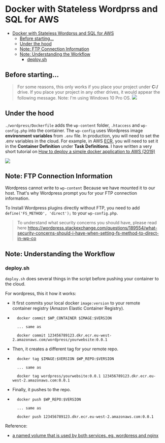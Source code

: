 # Docker with Stateless Wordprss and SQL for AWS 

- [Docker with Stateless Wordprss and SQL for AWS](#docker-with-stateless-wordprss-and-sql-for-aws)
  - [Before starting...](#before-starting)
  - [Under the hood](#under-the-hood)
  - [Note: FTP Connection Information](#note-ftp-connection-information)
  - [Note: Understanding the Workflow](#note-understanding-the-workflow)
    - [deploy.sh](#deploysh)

## Before starting...

> For some reasons, this only works if you place your project under **C:/** drive. If you place your project in any other drives, it would appear the following message. Note: I'm using Windows 10 Pro OS. 
![](https://i.gyazo.com/e0dfd5c1f19874f0a60623c18274248f.png)

## Under the hood

`./wordpress/Dockerfile` adds the `wp-content` folder, `.htaccess` and `wp-config.php` into the container. The `wp-config` uses Wordpress image **environment variables** from `.env` file. In production, you will need to set the .env variables in the cloud. For example, in AWS [ECR][ecr], you will need to set it in the **Container Definition** under **Task Definitions**. I have written a very short tutorial on [How to deploy a simple docker application to AWS (2019)][1]

![](https://gyazo.com/7532476a978aa40be7adab046f72a4b6.png)

## Note: FTP Connection Information

Wordpress cannot write to `wp-content` Because we have mounted it to our host. That's why Wordpress prompt you for your FTP connection information.

To Install Wordpress plugins directly without FTP, you need to add `define('FS_METHOD', 'direct');` to your `wp-config.php`. 

> To understand what security concerns you should have, please read here
> https://wordpress.stackexchange.com/questions/189554/what-security-concerns-should-i-have-when-setting-fs-method-to-direct-in-wp-co


## Note: Understanding the Workflow

### deploy.sh

`deploy.sh` does several things in the script before pushing your container to the cloud. 

For wordpress, this it how it works:

- It first commits your local docker `image:version` to your remote container registry (Amazon Elastic Container Registry).
- ```
    docker commit $WP_CONTAINER $IMAGE:$VERSION

    ... same as

    docker commit 123456789123.dkr.ecr.eu-west-2.amazonaws.com/wordpress/yourwebsite:0.0.1
  ```

- Then, it creates a different tag for your remote repo.  
- ```
    docker tag $IMAGE:$VERSION $WP_REPO:$VERSION

    ... same as

    docker tag wordpress/yourwebsite:0.0.1 123456789123.dkr.ecr.eu-west-2.amazonaws.com:0.0.1
  ```
- Finally, it pushes to the repo.
- ```
    docker push $WP_REPO:$VERSION

    ... same as

    docker push 123456789123.dkr.ecr.eu-west-2.amazonaws.com:0.0.1
  ```

Reference:

- [a named volume that is used by both services. eg. wordpress and nginx][shared-volume]

[shared-volume]: https://github.com/docker/compose/issues/3211#issuecomment-201503053

[1]:http://ansoncheung.me/web-development/devops/2019/07/05/how-to-deploy-a-simple-docker-application-on-aws.html

[ecr]:https://aws.amazon.com/ecr/